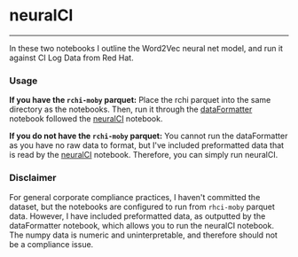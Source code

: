 # neuralCI
---
In these two notebooks I outline the Word2Vec neural net model, and run it against CI Log Data from Red Hat. 

### Usage
**If you have the `rchi-moby` parquet:**
Place the rchi parquet into the same directory as the notebooks. Then, run it through the [dataFormatter](https://github.com/RobGeada/neuralCI/blob/master/dataFormatter.ipynb) notebook followed the [neuralCI](https://github.com/RobGeada/neuralCI/blob/master/neuralCI.ipynb) notebook.

**If you do not have the `rchi-moby` parquet:**
You cannot run the dataFormatter as you have no raw data to format, but I've included preformatted data that is read by the [neuralCI](https://github.com/RobGeada/neuralCI/blob/master/neuralCI.ipynb) notebook. Therefore, you can simply run neuralCI.

### Disclaimer
For general corporate compliance practices, I haven't committed the dataset, but the notebooks are configured to run from `rhci-moby` parquet data. However, I have included preformatted data, as outputted by the dataFormatter notebook, which allows you to run the neuralCI notebook. The numpy data is numeric and uninterpretable, and therefore should not be a compliance issue. 
